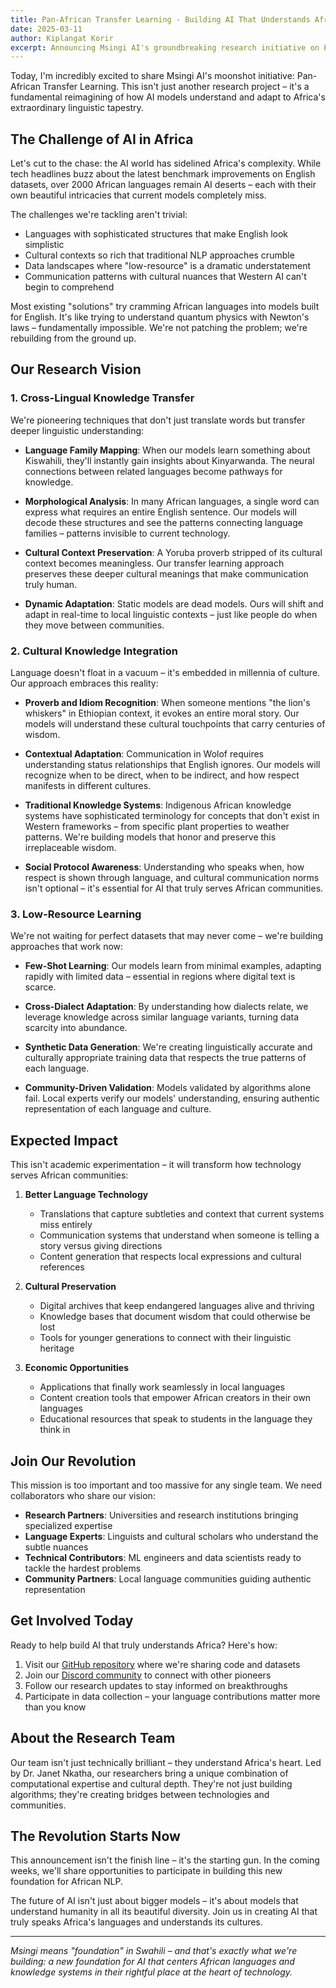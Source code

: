 ```yaml
---
title: Pan-African Transfer Learning - Building AI That Understands Africa
date: 2025-03-11
author: Kiplangat Korir
excerpt: Announcing Msingi AI's groundbreaking research initiative on Pan-African Transfer Learning, aimed at creating AI models that truly understand and adapt to Africa's diverse linguistic and cultural landscape.
---
```


Today, I'm incredibly excited to share Msingi AI's moonshot initiative: Pan-African Transfer Learning. This isn't just another research project – it's a fundamental reimagining of how AI models understand and adapt to Africa's extraordinary linguistic tapestry.

## The Challenge of AI in Africa

Let's cut to the chase: the AI world has sidelined Africa's complexity. While tech headlines buzz about the latest benchmark improvements on English datasets, over 2000 African languages remain AI deserts – each with their own beautiful intricacies that current models completely miss.

The challenges we're tackling aren't trivial:

- Languages with sophisticated structures that make English look simplistic
- Cultural contexts so rich that traditional NLP approaches crumble
- Data landscapes where "low-resource" is a dramatic understatement
- Communication patterns with cultural nuances that Western AI can't begin to comprehend

Most existing "solutions" try cramming African languages into models built for English. It's like trying to understand quantum physics with Newton's laws – fundamentally impossible. We're not patching the problem; we're rebuilding from the ground up.

## Our Research Vision

### 1. Cross-Lingual Knowledge Transfer

We're pioneering techniques that don't just translate words but transfer deeper linguistic understanding:

- **Language Family Mapping**: When our models learn something about Kiswahili, they'll instantly gain insights about Kinyarwanda. The neural connections between related languages become pathways for knowledge.

- **Morphological Analysis**: In many African languages, a single word can express what requires an entire English sentence. Our models will decode these structures and see the patterns connecting language families – patterns invisible to current technology.

- **Cultural Context Preservation**: A Yoruba proverb stripped of its cultural context becomes meaningless. Our transfer learning approach preserves these deeper cultural meanings that make communication truly human.

- **Dynamic Adaptation**: Static models are dead models. Ours will shift and adapt in real-time to local linguistic contexts – just like people do when they move between communities.

### 2. Cultural Knowledge Integration

Language doesn't float in a vacuum – it's embedded in millennia of culture. Our approach embraces this reality:

- **Proverb and Idiom Recognition**: When someone mentions "the lion's whiskers" in Ethiopian context, it evokes an entire moral story. Our models will understand these cultural touchpoints that carry centuries of wisdom.

- **Contextual Adaptation**: Communication in Wolof requires understanding status relationships that English ignores. Our models will recognize when to be direct, when to be indirect, and how respect manifests in different cultures.

- **Traditional Knowledge Systems**: Indigenous African knowledge systems have sophisticated terminology for concepts that don't exist in Western frameworks – from specific plant properties to weather patterns. We're building models that honor and preserve this irreplaceable wisdom.

- **Social Protocol Awareness**: Understanding who speaks when, how respect is shown through language, and cultural communication norms isn't optional – it's essential for AI that truly serves African communities.

### 3. Low-Resource Learning

We're not waiting for perfect datasets that may never come – we're building approaches that work now:

- **Few-Shot Learning**: Our models learn from minimal examples, adapting rapidly with limited data – essential in regions where digital text is scarce.

- **Cross-Dialect Adaptation**: By understanding how dialects relate, we leverage knowledge across similar language variants, turning data scarcity into abundance.

- **Synthetic Data Generation**: We're creating linguistically accurate and culturally appropriate training data that respects the true patterns of each language.

- **Community-Driven Validation**: Models validated by algorithms alone fail. Local experts verify our models' understanding, ensuring authentic representation of each language and culture.

## Expected Impact

This isn't academic experimentation – it will transform how technology serves African communities:

1. **Better Language Technology**
   - Translations that capture subtleties and context that current systems miss entirely
   - Communication systems that understand when someone is telling a story versus giving directions
   - Content generation that respects local expressions and cultural references

2. **Cultural Preservation**
   - Digital archives that keep endangered languages alive and thriving
   - Knowledge bases that document wisdom that could otherwise be lost
   - Tools for younger generations to connect with their linguistic heritage

3. **Economic Opportunities**
   - Applications that finally work seamlessly in local languages
   - Content creation tools that empower African creators in their own languages
   - Educational resources that speak to students in the language they think in

## Join Our Revolution

This mission is too important and too massive for any single team. We need collaborators who share our vision:

- **Research Partners**: Universities and research institutions bringing specialized expertise
- **Language Experts**: Linguists and cultural scholars who understand the subtle nuances
- **Technical Contributors**: ML engineers and data scientists ready to tackle the hardest problems
- **Community Partners**: Local language communities guiding authentic representation

## Get Involved Today

Ready to help build AI that truly understands Africa? Here's how:

1. Visit our [GitHub repository](https://github.com/Msingi-AI) where we're sharing code and datasets
2. Join our [Discord community](https://discord.gg/2TvwPJpSj6) to connect with other pioneers
3. Follow our research updates to stay informed on breakthroughs
4. Participate in data collection – your language contributions matter more than you know

## About the Research Team

Our team isn't just technically brilliant – they understand Africa's heart. Led by Dr. Janet Nkatha, our researchers bring a unique combination of computational expertise and cultural depth. They're not just building algorithms; they're creating bridges between technologies and communities.

## The Revolution Starts Now

This announcement isn't the finish line – it's the starting gun. In the coming weeks, we'll share opportunities to participate in building this new foundation for African NLP.

The future of AI isn't just about bigger models – it's about models that understand humanity in all its beautiful diversity. Join us in creating AI that truly speaks Africa's languages and understands its cultures.

---

*Msingi means "foundation" in Swahili – and that's exactly what we're building: a new foundation for AI that centers African languages and knowledge systems in their rightful place at the heart of technology.*
